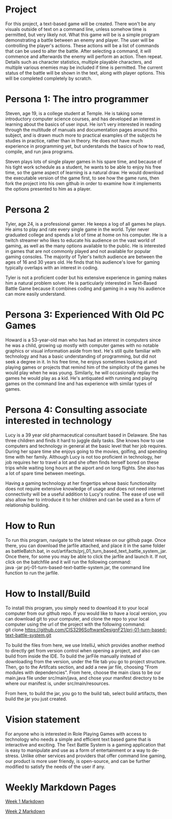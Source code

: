 # Project 

For this project, a text-based game will be created. There won't be any visuals outside of text on a command line, unless somehow time is permitted, but very likely not. What this game will be is a simple program demonstrating a battle between an enemy and player. The user will be controlling the player's actions. These actions will be a list of commands that can be used to alter the battle. After selecting a command, it will commence and afterwards the enemy will perform an action. Then repeat. Details such as character statistics, multiple playable characters, and multiple various enemies may be included if time is permitted. The current status of the battle will be shown in the text, along with player options. This will be completed completely by scratch.


# Persona 1: The intro programmer
Steven, age 19, is a college student at Temple.  He is taking some introductory computer science courses, and has developed
an interest in learning about the basics of user input.  He isn't very interested in reading through the multitude of manuals
and documentation pages around this subject, and is drawn much more to practical examples of the subjects he studies in 
practice, rather than in theory.  He does not have much experience in programming yet, but understands the basics of how to read,
compile, and run java programs.  

Steven plays lots of single player games in his spare time, and because of his tight work schedule as a student, he wants to be able to enjoy his free time, so the game aspect
of learning is a natural draw.  He would download the executable version of the game first, to see how the game runs, then
fork the project into his own github in order to examine how it implements the options presented to him as a player.


# Persona 2
Tyler, age 24, is a professional gamer. He keeps a log of all games he plays. He aims to play and rate every single game in the world. Tyler never graduated college and spends a lot of time at home on his computer. He is a twitch streamer who likes to educate his audience on the vast world of gaming, as well as the many options available to the public. He is interested in games that are not commonly played and not available for popular gaming consoles. The majority of Tyler's twitch audience are between the ages of 16 and 30 years old. He finds that his audience's love for gaming typically overlaps with an interest in coding. 

Tyler is not a proficient coder but his extensive experience in gaming makes him a natural problem solver. He is particularly interested in Text-Based Battle Game because it combines coding and gaming in a way his audience can more easily understand. 
# Persona 3: Experienced With Old PC Games
Howard is a 53-year-old man who has had an interest in computers since he was a child, growing up mostly with computer games
with no notable graphics or visual information aside from text. He's still quite familiar with technology and has a basic
understanding of programming, but did not seek a degree in it. In his free time, he enjoys sometimes looking at and playing
games or projects that remind him of the simplicity of the games he would play when he was young. Similarly, he will
occasionally replay the games he would play as a kid. He's antiquated with running and playing games on the command line
and has experience with similar types of games.


# Persona 4: Consulting associate interested in technology
Lucy is a 39 year old pharmaceutical consultant based in Delaware. She has three children and finds it hard to juggle daily tasks. She knows how to use computers and technology in general at the basic level that her job requires. During her spare time she enjoys going to the movies, golfing, and spending time with her family. Although Lucy is not too proficient in technology, her job requires her to travel a lot and she often finds herself bored on these trips while waiting long hours at the aiport and on long flights. She also has a lot of spare time between meetings.

Having a gaming technology at her fingertips whose basic functionality does not require extensive knowledge of usage and does not need internet connectivity will be a useful addition to Lucy's routine. The ease of use will also allow her to introduce it to her children and can be used as a form of relationship building.

# How to Run
To run this program, navigate to the latest release on our github page.  Once there, you can download the jarfile attached,
and place it in the same folder as battleBatch.bat, in out/artifacts/prj_01_turn_based_text_battle_system_jar.  Once there, 
for some you may be able to click the jarfile and launch it.  If not, click on the batchfile and it will run the following command: \
java -jar prj-01-turn-based-text-battle-system.jar, the command line function to run the jarfile.

# How to Install/Build

To install this program, you simply need to download it to your local computer from our github repo.  If you would like to 
have a local version, you can download git to your computer, and clone the repo to your local computer using the url of the
project with the following command: \
git clone https://github.com/CIS3296SoftwareDesignF21/prj-01-turn-based-text-battle-system.git

To build the files from here, we use IntelliJ, which provides another method to directly get from version control when opening
a project, and also can build from inside the IDE.  To build the jarFile manually instead of downloading from the version, under 
the file tab you go to project structure.  Then, go to the Artifcats section, and add a new jar file, choosing "From modules with dependencies".
From here, choose the main class to be our main.java file under src/main/java, and chose your manifest directory to be where our
manifest is, under src/main/resources. 

From here, to build the jar, you go to the build tab, select build artifacts, then build the jar you just created.  


[comment]: <> (employ to create our jarFile is to use our IDE of choice to add it as an artifact, but we are working on creating an executable)

[comment]: <> (version of the project soon.  At that stage, you will simply need to download and run it by clicking on it in your file explorer.)

# Vision statement

For anyone who is interested in Role Playing Games with access to technology who needs a simple and efficient text based game that is interactive and exciting. The Text Battle System is a gaming application that is easy to manipulate and use as a form of entertainment or a way to de-stress. Unlike other services and providers that offer command line gaming, our product is more user friendy, is open-source, and can be further modified to satisfy the needs of the user if any.

# Weekly Markdown Pages

[Week 1 Markdown](Week1.md)

[Week 2 Markdown](Week2.md)